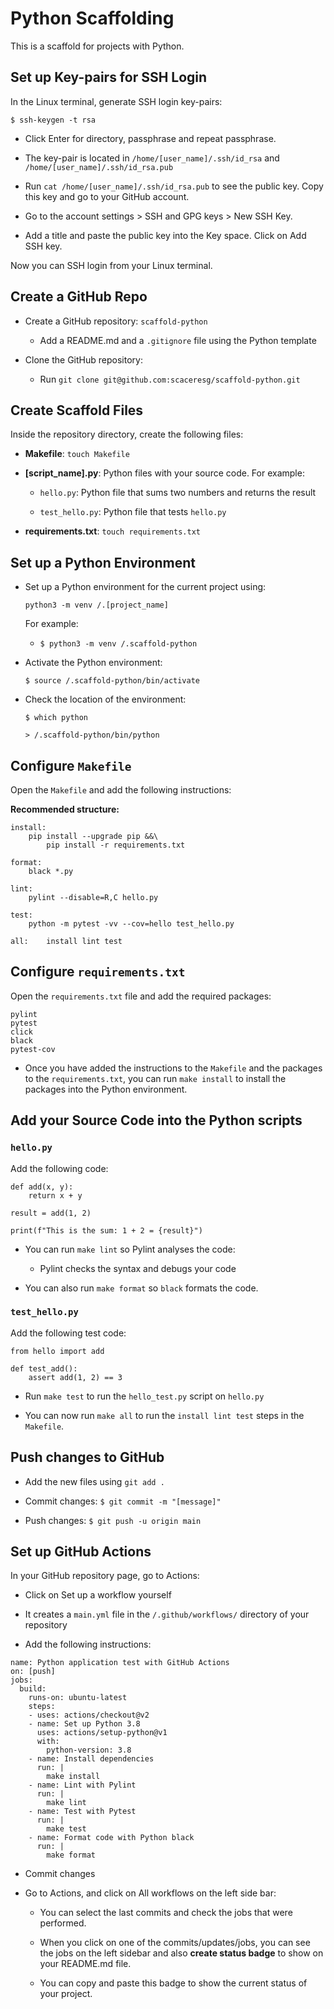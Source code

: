 

# Python Scaffolding 

This is a scaffold for projects with Python.

## Set up Key-pairs for SSH Login

In the Linux terminal, generate SSH login key-pairs:

`$ ssh-keygen -t rsa`

* Click Enter for directory, passphrase and repeat passphrase.

* The key-pair is located in `/home/[user_name]/.ssh/id_rsa` and 
`/home/[user_name]/.ssh/id_rsa.pub`

* Run `cat /home/[user_name]/.ssh/id_rsa.pub` to see the public key.
Copy this key and go to your GitHub account.

* Go to the account settings > SSH and GPG keys > New SSH Key.

* Add a title and paste the public key into the Key space. Click on Add SSH key.

Now you can SSH login from your Linux terminal.

## Create a GitHub Repo

* Create a GitHub repository: `scaffold-python` 

    - Add a README.md and a `.gitignore` file using the Python template

* Clone the GitHub repository:

    - Run `git clone git@github.com:scaceresg/scaffold-python.git`

## Create Scaffold Files

Inside the repository directory, create the following files:

* **Makefile**: `touch Makefile`

* **[script_name].py**: Python files with your source code. For example:
    
    - `hello.py`: Python file that sums two numbers and returns the result
 
    - `test_hello.py`: Python file that tests `hello.py`

* **requirements.txt**: `touch requirements.txt` 

## Set up a Python Environment

* Set up a Python environment for the current project using:

    `python3 -m venv /.[project_name]`

    For example:

    - `$ python3 -m venv /.scaffold-python`

* Activate the Python environment:

    `$ source /.scaffold-python/bin/activate`

* Check the location of the environment:

    `$ which python`

    `> /.scaffold-python/bin/python`

## Configure `Makefile`

Open the `Makefile` and add the following instructions:

**Recommended structure:**

```
install:
	pip install --upgrade pip &&\
		pip install -r requirements.txt

format:
	black *.py

lint:
	pylint --disable=R,C hello.py

test:
	python -m pytest -vv --cov=hello test_hello.py

all:    install lint test
```

## Configure `requirements.txt`

Open the `requirements.txt` file and add the required packages:

```
pylint
pytest
click
black
pytest-cov
```

* Once you have added the instructions to the `Makefile` and the 
packages to the `requirements.txt`, you can run `make install`
to install the packages into the Python environment.

## Add your Source Code into the Python scripts

### `hello.py`

Add the following code:

```
def add(x, y):
    return x + y

result = add(1, 2)

print(f"This is the sum: 1 + 2 = {result}")                                                       
```

* You can run `make lint` so Pylint analyses the code:

    - Pylint checks the syntax and debugs your code

* You can also run `make format` so `black` formats the 
code.

### `test_hello.py`

Add the following test code:

```
from hello import add

def test_add():
    assert add(1, 2) == 3
```

* Run `make test` to run the `hello_test.py` script on
`hello.py`

* You can now run `make all` to run the `install lint test`
steps in the `Makefile`.

## Push changes to GitHub

* Add the new files using `git add .`

* Commit changes: `$ git commit -m "[message]"`

* Push changes: `$ git push -u origin main`

## Set up GitHub Actions

In your GitHub repository page, go to Actions:

* Click on Set up a workflow yourself

* It creates a `main.yml` file in the `/.github/workflows/` directory of
your repository

* Add the following instructions:

```
name: Python application test with GitHub Actions
on: [push]
jobs:
  build:
    runs-on: ubuntu-latest
    steps:
    - uses: actions/checkout@v2
    - name: Set up Python 3.8
      uses: actions/setup-python@v1
      with:
        python-version: 3.8
    - name: Install dependencies
      run: |
        make install
    - name: Lint with Pylint
      run: |
        make lint
    - name: Test with Pytest
      run: |
        make test
    - name: Format code with Python black
      run: |
        make format
```

* Commit changes

* Go to Actions, and click on All workflows on the left side bar:

    - You can select the last commits and check the jobs that were
    performed.

    - When you click on one of the commits/updates/jobs, you can see the
    jobs on the left sidebar and also **create status badge** to 
    show on your README.md file.

    - You can copy and paste this badge to show the current status of
    your project.
